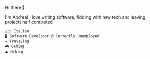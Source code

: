 Hi there 👋

I'm Andrea!
I love writing software, fiddling with new tech and leaving projects half completed 

```
🇮🇹 Italian
🖥 Software Developer @ Currently Unemployed 
✈️ Traveling
🎮 Gaming
⛰️ Hiking
```
